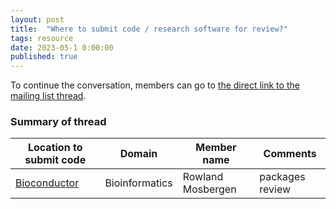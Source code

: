 ```yaml
---
layout: post
title:  "Where to submit code / research software for review?"
tags: resource
date: 2023-05-1 0:00:00
published: true        
---
```


To continue the conversation, members can go to [the direct link to the mailing list thread](https://groups.google.com/g/rse-nz-au/c/lvzka29_5I4/m/3kedCoDTAQAJ).

### Summary of thread

|Location to submit code|Domain|Member name|Comments|
|------------|------------|------------|------------|
|[Bioconductor](https://contributions.bioconductor.org/r-code.html)| Bioinformatics|Rowland Mosbergen|packages review|



